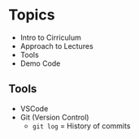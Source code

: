 # Topics 
* Intro to Cirriculum 
* Approach to Lectures 
* Tools 
* Demo Code 


## Tools 
* VSCode 
* Git (Version Control)
  * `git log` = History of commits  
